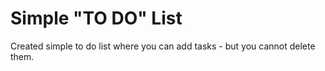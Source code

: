 # Simple "TO DO" List

Created simple to do list where you can add tasks - but you cannot delete them.

